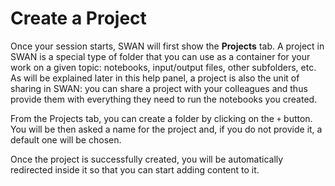 # Create a Project 

Once your session starts, SWAN will first show the **Projects** tab. A project in SWAN is a special type of folder that you can use as a container for your work on a given topic: notebooks, input/output files, other subfolders, etc. As will be explained later in this help panel, a project is also the unit of sharing in SWAN: you can share a project with your colleagues and thus provide them with everything they need to run the notebooks you created.

From the Projects tab, you can create a folder by clicking on the *`+`* button. You will be then asked a name for the project and, if you do not provide it, a default one will be chosen.

Once the project is successfully created, you will be automatically redirected inside it so that you can start adding content to it.
